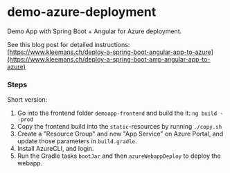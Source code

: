 # demo-azure-deployment

Demo App with Spring Boot + Angular for Azure deployment.

See this blog post for detailed instructions: [https://www.kleemans.ch/deploy-a-spring-boot-angular-app-to-azure](https://www.kleemans.ch/deploy-a-spring-boot-amp-angular-app-to-azure)

### Steps

Short version:

1. Go into the frontend folder `demoapp-frontend` and build the it: `ng build --prod`
2. Copy the frontend build into the `static`-resources by running `./copy.sh`
3. Create a "Resource Group" and new "App Service" on Azure Portal, and update those parameters in `build.gradle`.
4. Install AzureCLI, and login.
5. Run the Gradle tasks `bootJar` and then `azureWebappDeploy` to deploy the webapp.

